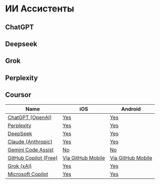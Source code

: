 # ИИ  Ассистенты
## ChatGPT

## Deepseek

## Grok

## Perplexity

## Coursor

<table>
  <thead>
    <tr>
      <th>Name</th>
      <th>iOS</th>
      <th>Android</th>
    </tr>
  </thead>
  <tbody>
    <tr>
      <td><a href="https://chatgpt.com/">ChatGPT (OpenAI)</a></td>
      <td><a href="https://apps.apple.com/us/app/chatgpt/id6448311069">Yes</a></td>
      <td><a href="https://play.google.com/store/apps/details?id=com.openai.chatgpt">Yes</a></td>
    </tr>
    <tr>
      <td><a href="https://www.perplexity.ai/">Perplexity</a></td>
      <td><a href="https://apps.apple.com/us/app/perplexity-ask-anything/id1668000334">Yes</a></td>
      <td><a href="https://play.google.com/store/apps/details?id=ai.perplexity.ask">Yes</a></td>
    </tr>
    <tr>
      <td><a href="https://www.deepseek.com/">DeepSeek</a></td>
      <td><a href="https://apps.apple.com/us/app/deepseek-ai-assistant/id6737597349">Yes</a></td>
      <td><a href="https://play.google.com/store/apps/details?id=com.deepseek.ai">Yes</a></td>
    </tr>
    <tr>
      <td><a href="https://claude.ai/">Claude (Anthropic)</a></td>
      <td><a href="https://apps.apple.com/us/app/claude-by-anthropic/id6473753684">Yes</a></td>
      <td><a href="https://play.google.com/store/apps/details?id=ai.claude.app">Yes</a></td>
    </tr>
    <tr>
      <td><a href="https://codeassist.google">Gemini Code Assist</a></td>
      <td><a href="https://blog.google/products/gemini/gemini-code-assist/">No</a></td>
      <td><a href="https://blog.google/products/gemini/gemini-code-assist/">No</a></td>
    </tr>
    <tr>
      <td><a href="https://github.com/features/copilot">GitHub Copilot (Free)</a></td>
      <td><a href="https://apps.apple.com/us/app/github/id1477376905">Via GitHub Mobile</a></td>
      <td><a href="https://play.google.com/store/apps/details?id=com.github.android">Via GitHub Mobile</a></td>
    </tr>
    <tr>
      <td><a href="https://grok.com/">Grok (xAI)</a></td>
      <td><a href="https://apps.apple.com/us/app/grok/id6670324846">Yes</a></td>
      <td><a href="https://play.google.com/store/apps/details?id=ai.x.grok">Yes</a></td>
    </tr>
    <tr>
      <td><a href="https://copilot.microsoft.com/">Microsoft Copilot</a></td>
      <td><a href="https://apps.apple.com/us/app/microsoft-copilot/id6472538445">Yes</a></td>
      <td><a href="https://play.google.com/store/apps/details?id=com.microsoft.copilot">Yes</a></td>
    </tr>
  </tbody>
</table>